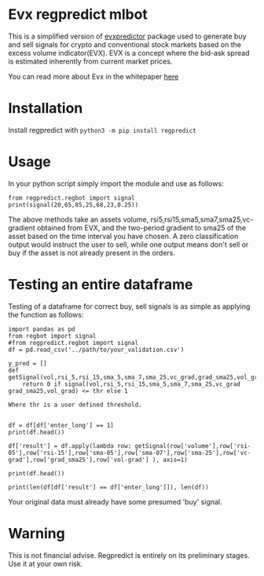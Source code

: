 # Evx regpredict mlbot

This is a simplified version of [evxpredictor](https://pypi.org/project/evxpredictor/) package used to generate buy and sell signals for crypto and conventional stock markets based on the excess volume indicator(EVX). EVX is a concept where the bid-ask spread is estimated inherently from current market prices. 

You can read more about Evx in the whitepaper [here](https://www.researchgate.net/publication/345313655_DeFiPaper)  
# Installation
Install regpredict with `python3 -m pip install regpredict`  
# Usage

In your python script simply import the module and use as follows:

```  
from regpredict.regbot import signal
print(signal(20,65,85,25,68,23,0.25))
```
The above methods take an assets volume, rsi5,rsi15,sma5,sma7,sma25,vc-gradient obtained from EVX, and the two-period gradient to sma25 of the asset based on the time interval you have chosen. A zero classification output would instruct the user to sell, while one output means don't sell or buy if the asset is not already present in the orders.  

# Testing an entire dataframe
Testing of a dataframe for correct buy, sell signals is as simple as applying the function as follows:  

```
import pandas as pd
from regbot import signal
#from regpredict.regbot import signal
df = pd.read_csv('../path/to/your_validation.csv')

y_pred = []
def getSignal(vol,rsi_5,rsi_15,sma_5,sma_7,sma_25,vc_grad,grad_sma25,vol_grad):
    return 0 if signal(vol,rsi_5,rsi_15,sma_5,sma_7,sma_25,vc_grad grad_sma25,vol_grad) <= thr else 1

Where thr is a user defined threshold.


df = df[df['enter_long'] == 1]
print(df.head())

df['result'] = df.apply(lambda row: getSignal(row['volume'],row['rsi-05'],row['rsi-15'],row['sma-05'],row['sma-07'],row['sma-25'],row['vc-grad'],row['grad_sma25'],row['vol-grad'] ), axis=1)

print(df.head())

print(len(df[df['result'] == df['enter_long']]), len(df))

```

Your original data must already have some presumed 'buy' signal.

# Warning
This is not financial advise. Regpredict is entirely on its preliminary stages. Use it at your own risk.
